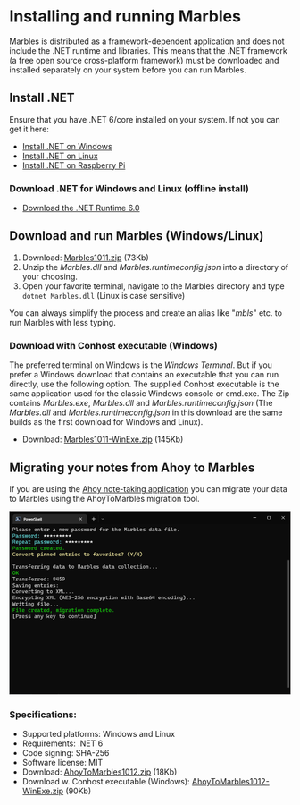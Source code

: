 # Installing and running Marbles
Marbles is distributed as a framework-dependent application and does not include the .NET runtime and libraries. This means that the .NET framework (a free open source cross-platform framework) must be downloaded and installed separately on your system before you can run Marbles.

## Install .NET
Ensure that you have .NET 6/core installed on your system. If not you can get it here:

- [Install .NET on Windows](https://docs.microsoft.com/en-us/dotnet/core/install/windows?tabs=net60)
- [Install .NET on Linux](https://docs.microsoft.com/en-us/dotnet/core/install/linux)
- [Install .NET on Raspberry Pi](https://docs.microsoft.com/en-us/dotnet/iot/deployment)

### Download .NET for Windows and Linux (offline install)
- [Download the .NET Runtime 6.0](https://dotnet.microsoft.com/en-us/download/dotnet/6.0)


## Download and run Marbles (Windows/Linux)

   1. Download: [Marbles1011.zip](https://github.com/artstisen/marbles/releases/download/v1.0.1.1/Marbles1011.zip) (73Kb)
   2. Unzip the _Marbles.dll_ and _Marbles.runtimeconfig.json_ into a directory of your choosing.
   3. Open your favorite terminal, navigate to the Marbles directory and type ```dotnet Marbles.dll``` (Linux is case sensitive)

You can always simplify the process and create an alias like "_mbls_" etc. to run Marbles with less typing.


### Download with Conhost executable (Windows)

The preferred terminal on Windows is the _Windows Terminal_. But if you prefer a Windows download that contains an executable that you can run directly, use the following option. The supplied Conhost executable is the same application used for the classic Windows console or cmd.exe. The Zip contains _Marbles.exe_, _Marbles.dll_ and _Marbles.runtimeconfig.json_ (The _Marbles.dll_ and _Marbles.runtimeconfig.json_ in this download are the same builds as the first download for Windows and Linux).

- Download: [Marbles1011-WinExe.zip](https://github.com/artstisen/marbles/releases/download/v1.0.1.1/Marbles1011-WinExe.zip) (145Kb)



## Migrating your notes from Ahoy to Marbles

If you are using the [Ahoy note-taking application](https://github.com/artstisen/AHOY) you can migrate your data to Marbles using the AhoyToMarbles migration tool.

![AhoyToMarbles](AhoyToMarbles-migration-tool.png)

### Specifications:

- Supported platforms: Windows and Linux
- Requirements: .NET 6
- Code signing: SHA-256
- Software license: MIT
- Download: [AhoyToMarbles1012.zip](https://github.com/artstisen/marbles/releases/download/v1.0.1.1/AhoyToMarbles1012.zip) (18Kb)
- Download w. Conhost executable (Windows): [AhoyToMarbles1012-WinExe.zip](https://github.com/artstisen/marbles/releases/download/v1.0.1.1/AhoyToMarbles1012-WinExe.zip) (90Kb)
